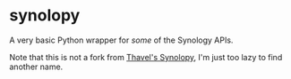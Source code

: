 # synolopy

A very basic Python wrapper for *some* of the Synology APIs.

Note that this is not a fork from [Thavel's Synolopy](https://pypi.python.org/pypi/synolopy), I'm just too lazy to find another name.
